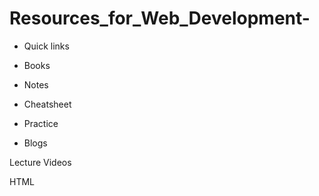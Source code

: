 # Resources_for_Web_Development-

* Quick links

* Books

* Notes

* Cheatsheet

* Practice

* Blogs

Lecture Videos

HTML
